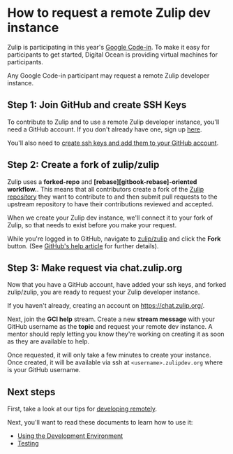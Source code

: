 # How to request a remote Zulip dev instance

Zulip is participating in this year's [Google Code-in][google-gci]. To make it
easy for participants to get started, Digital Ocean is providing virtual
machines for participants.

Any Google Code-in participant may request a remote Zulip developer instance.

## Step 1: Join GitHub and create SSH Keys

To contribute to Zulip and to use a remote Zulip developer instance, you'll
need a GitHub account. If you don't already have one, sign up
[here][github-join].

You'll also need to [create ssh keys and add them to your GitHub
account][github-help-add-ssh-key].

## Step 2: Create a fork of zulip/zulip

Zulip uses a **forked-repo** and **[rebase][gitbook-rebase]-oriented
workflow.**. This means that all contributors create a fork of the [Zulip
repository][github-zulip-zulip] they want to contribute to and then submit pull
requests to the upstream repository to have their contributions reviewed and
accepted.

When we create your Zulip dev instance, we'll connect it to your fork of Zulip,
so that needs to exist before you make your request.

While you're logged in to GitHub, navigate to [zulip/zulip][github-zulip-zulip]
and click the **Fork** button. (See [GitHub's help article][github-help-fork]
for further details).

## Step 3: Make request via chat.zulip.org

Now that you have a GitHub account, have added your ssh keys, and forked
zulip/zulip, you are ready to request your Zulip developer instance.

If you haven't already, creating an account on https://chat.zulip.org/.

Next, join the **GCI help** stream. Create a new **stream message**
with your GitHub username as the **topic** and request your remote dev
instance.  A mentor should reply letting you know they're working on
creating it as soon as they are available to help.

Once requested, it will only take a few minutes to create your instance. Once
created, it will be available via ssh at `<username>.zulipdev.org` where
<username> is your GitHub username.

## Next steps

First, take a look at our tips for [developing remotely][dev-remote].

Next, you'll want to read these documents to learn how to use it:

* [Using the Development Environment][using-dev-env]
* [Testing][testing]

[github-join]: https://github.com/join
[github-help-add-ssh-key]: https://help.github.com/articles/adding-a-new-ssh-key-to-your-github-account/
[github-zulip-zulip]: https://github.com/zulip/zulip/
[github-help-fork]: https://help.github.com/articles/fork-a-repo/
[install-direct]: https://zulip.readthedocs.io/en/latest/dev-env-first-time-contributors.html
[install-vagrant]: https://zulip.readthedocs.io/en/latest/install-ubuntu-without-vagrant-dev.html
[google-gci]: https://codein.withgoogle.com/
[testing]: https://zulip.readthedocs.io/en/latest/testing.html
[using-dev-env]: https://zulip.readthedocs.io/en/latest/using-dev-environment.html
[dev-remote]: https://zulip.readthedocs.io/en/latest/dev-remote.html
